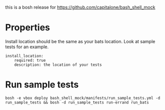 this is a bosh release for https://github.com/capitalone/bash_shell_mock

# Properties
Install location should be the same as your bats location. Look at sample tests for an example. 
```
install_location: 
    required: true
    description: the location of your tests
```

# Run sample tests

```
bosh -e vbox deploy bash_shell_mock/manifests/run_sample_tests.yml -d run_sample_tests && bosh -d run_sample_tests run-errand run_bats
```


